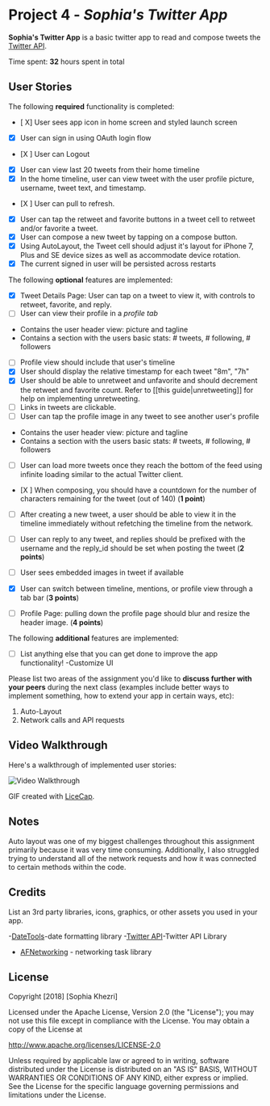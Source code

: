 # Project 4 - *Sophia's Twitter App*

**Sophia's Twitter App** is a basic twitter app to read and compose tweets the [Twitter API](https://apps.twitter.com/).

Time spent: **32** hours spent in total

## User Stories

The following **required** functionality is completed:

- [ X] User sees app icon in home screen and styled launch screen
- [X] User can sign in using OAuth login flow
- [X ] User can Logout
- [X] User can view last 20 tweets from their home timeline
- [X] In the home timeline, user can view tweet with the user profile picture, username, tweet text, and timestamp.
- [X ] User can pull to refresh.
- [X] User can tap the retweet and favorite buttons in a tweet cell to retweet and/or favorite a tweet.
- [X] User can compose a new tweet by tapping on a compose button.
- [X] Using AutoLayout, the Tweet cell should adjust it's layout for iPhone 7, Plus and SE device sizes as well as accommodate device rotation.
- [X] The current signed in user will be persisted across restarts

The following **optional** features are implemented:

- [X] Tweet Details Page: User can tap on a tweet to view it, with controls to retweet, favorite, and reply.
- [ ] User can view their profile in a *profile tab*
- Contains the user header view: picture and tagline
- Contains a section with the users basic stats: # tweets, # following, # followers
- [ ] Profile view should include that user's timeline
- [X] User should display the relative timestamp for each tweet "8m", "7h"
- [X] User should be able to unretweet and unfavorite and should decrement the retweet and favorite count. Refer to [[this guide|unretweeting]] for help on implementing unretweeting.
- [ ] Links in tweets are clickable.
- [ ] User can tap the profile image in any tweet to see another user's profile
- Contains the user header view: picture and tagline
- Contains a section with the users basic stats: # tweets, # following, # followers
- [ ] User can load more tweets once they reach the bottom of the feed using infinite loading similar to the actual Twitter client.
- [X ] When composing, you should have a countdown for the number of characters remaining for the tweet (out of 140) (**1 point**)
- [ ] After creating a new tweet, a user should be able to view it in the timeline immediately without refetching the timeline from the network.
- [ ] User can reply to any tweet, and replies should be prefixed with the username and the reply_id should be set when posting the tweet (**2 points**)
- [ ] User sees embedded images in tweet if available 
- [X] User can switch between timeline, mentions, or profile view through a tab bar (**3 points**)
- [ ] Profile Page: pulling down the profile page should blur and resize the header image. (**4 points**)


The following **additional** features are implemented:

- [ ] List anything else that you can get done to improve the app functionality!
 -Customize UI 

Please list two areas of the assignment you'd like to **discuss further with your peers** during the next class (examples include better ways to implement something, how to extend your app in certain ways, etc):

1. Auto-Layout
2. Network calls and API requests 

## Video Walkthrough

Here's a walkthrough of implemented user stories:

<img src='https://imgur.com/XGOjVhT' title='Video Walkthrough' width='' alt='Video Walkthrough' />

GIF created with [LiceCap](http://www.cockos.com/licecap/).

## Notes

Auto layout was one of my biggest challenges throughout this assignment primarily because it was very time consuming. Additionally, I also struggled trying to understand all of the network requests and how it was connected to certain methods within the code. 

## Credits

List an 3rd party libraries, icons, graphics, or other assets you used in your app.

-[DateTools](https://github.com/MatthewYork/DateTools)-date formatting library
-[Twitter API](9https://developer.twitter.com/en/docs.html)-Twitter API Library
- [AFNetworking](https://github.com/AFNetworking/AFNetworking) - networking task library

## License

Copyright [2018] [Sophia Khezri]

Licensed under the Apache License, Version 2.0 (the "License");
you may not use this file except in compliance with the License.
You may obtain a copy of the License at

http://www.apache.org/licenses/LICENSE-2.0

Unless required by applicable law or agreed to in writing, software
distributed under the License is distributed on an "AS IS" BASIS,
WITHOUT WARRANTIES OR CONDITIONS OF ANY KIND, either express or implied.
See the License for the specific language governing permissions and
limitations under the License.
